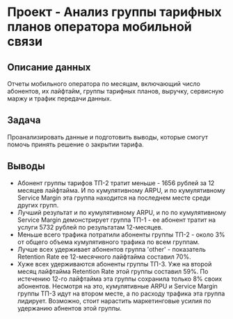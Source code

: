 # Проект - Анализ группы тарифных планов оператора мобильной связи



## Описание данных

Отчеты мобильного оператора по месяцам, включающий число абонентов, их лайфтайм, группы тарифных планов, выручку, сервисную маржу и трафик передачи данных.

## Задача

Проанализировать данные и подготовить выводы, которые смогут помочь принять решение о закрытии тарифа.

## Выводы

- Абонент группы тарифов ТП-2 тратит меньше - 1656 рублей за 12 месяцев лайфтайма. И по кумулятивному ARPU, и по кумулятивному Service Margin эта группа находится на последнем месте среди других групп.
- Лучший результат и по кумулятивному ARPU,  и по  по кумулятивному Service Margin демонстрирует группа ТП-1 - ее абонент тратит на услуги 5732 рублей по результатам 12-месяцев.
- Меньше всего трафика потратили абоненты группы ТП-2 - около 3% от общего объема кумулятивного трафика по всем группам.
- Лучше всех удерживает абонентов группа 'other' - показатель Retention Rate ее 12-месячного лайфтайма составил 70%.
- Хуже всех удерживаются абоненты группы ТП-3. Уже на второй месяц лайфтайма Retention Rate этой группы составил 59%. По истечению 12-го лайфтайма эта группы сохранила только 8% своих абонентов. Несмотря на это, кумулятивные ARPU и Service Margin группы ТП-3 идут на втором месте, а по расходу трафика эта группа лидирует. Возможно, стоит нарастить маркетинговые усилия по удержанию абнентов этой группы.  
